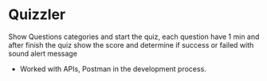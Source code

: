 # Quizzler
Show Questions categories and start the quiz, each question have 1 min and after finish the quiz show the score and determine if success or failed with sound alert message

- Worked with APIs, Postman in the development process.
